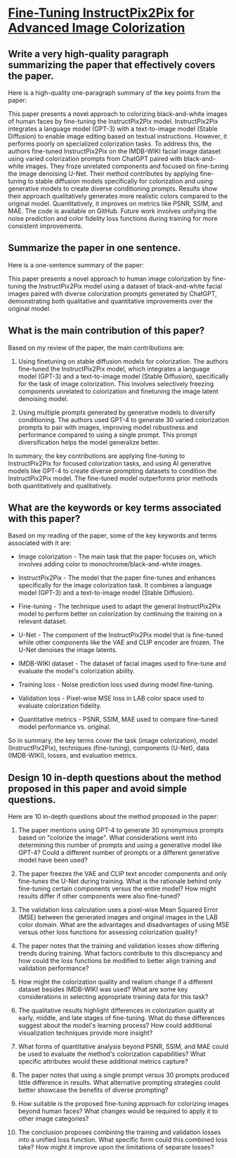 # [Fine-Tuning InstructPix2Pix for Advanced Image Colorization](https://arxiv.org/abs/2312.04780)

## Write a very high-quality paragraph summarizing the paper that effectively covers the paper.

 Here is a high-quality one-paragraph summary of the key points from the paper:

This paper presents a novel approach to colorizing black-and-white images of human faces by fine-tuning the InstructPix2Pix model. InstructPix2Pix integrates a language model (GPT-3) with a text-to-image model (Stable Diffusion) to enable image editing based on textual instructions. However, it performs poorly on specialized colorization tasks. To address this, the authors fine-tuned InstructPix2Pix on the IMDB-WIKI facial image dataset using varied colorization prompts from ChatGPT paired with black-and-white images. They froze unrelated components and focused on fine-tuning the image denoising U-Net. Their method contributes by applying fine-tuning to stable diffusion models specifically for colorization and using generative models to create diverse conditioning prompts. Results show their approach qualitatively generates more realistic colors compared to the original model. Quantitatively, it improves on metrics like PSNR, SSIM, and MAE. The code is available on GitHub. Future work involves unifying the noise prediction and color fidelity loss functions during training for more consistent improvements.


## Summarize the paper in one sentence.

 Here is a one-sentence summary of the paper:

This paper presents a novel approach to human image colorization by fine-tuning the InstructPix2Pix model using a dataset of black-and-white facial images paired with diverse colorization prompts generated by ChatGPT, demonstrating both qualitative and quantitative improvements over the original model.


## What is the main contribution of this paper?

 Based on my review of the paper, the main contributions are:

1. Using finetuning on stable diffusion models for colorization. The authors fine-tuned the InstructPix2Pix model, which integrates a language model (GPT-3) and a text-to-image model (Stable Diffusion), specifically for the task of image colorization. This involves selectively freezing components unrelated to colorization and finetuning the image latent denoising model.

2. Using multiple prompts generated by generative models to diversify conditioning. The authors used GPT-4 to generate 30 varied colorization prompts to pair with images, improving model robustness and performance compared to using a single prompt. This prompt diversification helps the model generalize better.

In summary, the key contributions are applying fine-tuning to InstructPix2Pix for focused colorization tasks, and using AI generative models like GPT-4 to create diverse prompting datasets to condition the InstructPix2Pix model. The fine-tuned model outperforms prior methods both quantitatively and qualitatively.


## What are the keywords or key terms associated with this paper?

 Based on my reading of the paper, some of the key keywords and terms associated with it are:

- Image colorization - The main task that the paper focuses on, which involves adding color to monochrome/black-and-white images.

- InstructPix2Pix - The model that the paper fine-tunes and enhances specifically for the image colorization task. It combines a language model (GPT-3) and a text-to-image model (Stable Diffusion).

- Fine-tuning - The technique used to adapt the general InstructPix2Pix model to perform better on colorization by continuing the training on a relevant dataset. 

- U-Net - The component of the InstructPix2Pix model that is fine-tuned while other components like the VAE and CLIP encoder are frozen. The U-Net denoises the image latents.

- IMDB-WIKI dataset - The dataset of facial images used to fine-tune and evaluate the model's colorization ability.

- Training loss - Noise prediction loss used during model fine-tuning.

- Validation loss - Pixel-wise MSE loss in LAB color space used to evaluate colorization fidelity.

- Quantitative metrics - PSNR, SSIM, MAE used to compare fine-tuned model performance vs. original.

So in summary, the key terms cover the task (image colorization), model (InstructPix2Pix), techniques (fine-tuning), components (U-Net), data (IMDB-WIKI), losses, and evaluation metrics.


## Design 10 in-depth questions about the method proposed in this paper and avoid simple questions.

 Here are 10 in-depth questions about the method proposed in the paper:

1. The paper mentions using GPT-4 to generate 30 synonymous prompts based on "colorize the image". What considerations went into determining this number of prompts and using a generative model like GPT-4? Could a different number of prompts or a different generative model have been used?

2. The paper freezes the VAE and CLIP text encoder components and only fine-tunes the U-Net during training. What is the rationale behind only fine-tuning certain components versus the entire model? How might results differ if other components were also fine-tuned?

3. The validation loss calculation uses a pixel-wise Mean Squared Error (MSE) between the generated images and original images in the LAB color domain. What are the advantages and disadvantages of using MSE versus other loss functions for assessing colorization quality?  

4. The paper notes that the training and validation losses show differing trends during training. What factors contribute to this discrepancy and how could the loss functions be modified to better align training and validation performance?

5. How might the colorization quality and realism change if a different dataset besides IMDB-WIKI was used? What are some key considerations in selecting appropriate training data for this task?

6. The qualitative results highlight differences in colorization quality at early, middle, and late stages of fine-tuning. What do these differences suggest about the model's learning process? How could additional visualization techniques provide more insight?  

7. What forms of quantitative analysis beyond PSNR, SSIM, and MAE could be used to evaluate the method's colorization capabilities? What specific attributes would these additional metrics capture?

8. The paper notes that using a single prompt versus 30 prompts produced little difference in results. What alternative prompting strategies could better showcase the benefits of diverse prompting?

9. How suitable is the proposed fine-tuning approach for colorizing images beyond human faces? What changes would be required to apply it to other image categories?

10. The conclusion proposes combining the training and validation losses into a unified loss function. What specific form could this combined loss take? How might it improve upon the limitations of separate losses?
